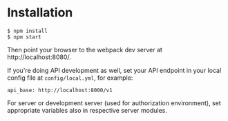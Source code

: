 # Installation

```
$ npm install
$ npm start
```

Then point your browser to the webpack dev server at http://localhost:8080/.

If you're doing API development as well, set your API endpoint in your
local config file at `config/local.yml`, for example:

    api_base: http://localhost:8000/v1

For server or development server (used for authorization environment), set appropriate variables also in respective server modules.
